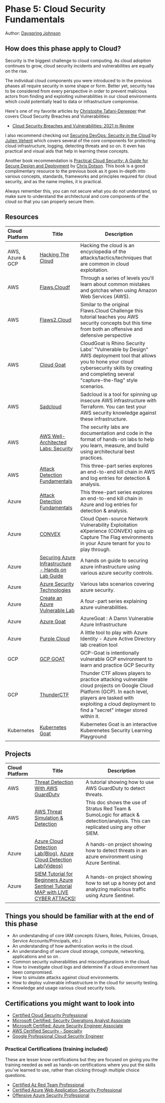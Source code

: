 # Phase 5: Cloud Security Fundamentals

Author: [Dayspring Johnson](https://twitter.com/daycyberwox)

## How does this phase apply to Cloud?

Security is the biggest challenge to cloud computing. As cloud adoption continues to grow, cloud security incidents and vulnerabilities are equally on the rise.

The individual cloud components you were introduced to in the previous phases all require security in some shape or form. Better yet, security has to be considered from every perspective in order to prevent malicious actors from finding and exploiting vulnerabilities in our cloud environments which could potentially lead to data or infrastructure compromise.

Here's one of my favorite articles by [Christophe Tafani-Dereeper](https://twitter.com/christophetd) that covers Cloud Security Breaches and Vulnerabilities:

- [Cloud Security Breaches and Vulnerabilities: 2021 in Review](https://blog.christophetd.fr/cloud-security-breaches-and-vulnerabilities-2021-in-review/)

I also recommend checking out [Securing DevOps: Security in the Cloud](https://www.manning.com/books/securing-devops) by [Julien Vehent](https://twitter.com/jvehent) which covers several of the core components for protecting cloud infrastructure, logging, detecting threats and so on. It even has practical and visual aids that help in learning these concepts.

Another book recommendation is [Practical Cloud Security: A Guide for Secure Design and Deployment](https://www.oreilly.com/library/view/practical-cloud-security/9781492037507/) by [Chris Dotson](https://www.linkedin.com/in/chris-dotson-6a9b55/). This book is a good complimentary resource to the previous book as it goes in-depth into various concepts, standards, frameworks and principles required for cloud security, and as the name implies, it is practical.

Always remember this, you can not secure what you do not understand, so make sure to understand the architectural and core components of the cloud so that you can properly secure them.

## Resources

| Cloud Platform | Title  | Description  |
|:-------------- | ------ | ------ |
AWS, Azure & GCP | [Hacking The Cloud](https://hackingthe.cloud/)| Hacking the cloud is an encyclopedia of the attacks/tactics/techniques that are common in cloud exploitation. |
AWS | [Flaws.Cloudf](http://flaws.cloud/)| Through a series of levels you'll learn about common mistakes and gotchas when using Amazon Web Services (AWS). |
AWS | [Flaws2.Cloud](http://flaws2.cloud/)| Similar to the original Flaws.Cloud Challenge this tutorial teaches you AWS security concepts but this time from both an offensive and defensive perspective |
AWS | [Cloud Goat](https://github.com/RhinoSecurityLabs/cloudgoat)| CloudGoat is Rhino Security Labs' "Vulnerable by Design" AWS deployment tool that allows you to hone your cloud cybersecurity skills by creating and completing several "capture-the-flag" style scenarios. |
AWS | [Sadcloud](https://github.com/nccgroup/sadcloud)| Sadcloud is a tool for spinning up insecure AWS infrastructure with Terraform. You can test your AWS security knowledge against these infrastructure. |
AWS | [AWS Well-Architected Labs: Security](https://www.wellarchitectedlabs.com/security/)| The security labs are documentation and code in the format of hands-on labs to help you learn, measure, and build using architectural best practices. |
AWS | [Attack Detection Fundamentals](https://labs.f-secure.com/blog/attack-detection-fundamentals-2021-aws-lab-1/)| This three-part series explores an end-to-end kill chain in AWS and log entries for detection & analysis. |
Azure | [Attack Detection Fundamentals](https://labs.f-secure.com/blog/attack-detection-fundamentals-2021-azure-lab-1/)| This three-part series explores an end-to-end kill chain in Azure and log entries for detection & analysis. |
Azure | [CONVEX](https://github.com/Azure/CONVEX)| Cloud Open-source Network Vulnerability Exploitation eXperience (CONVEX) spins up Capture The Flag environments in your Azure tenant for you to play through.  |
Azure | [Securing Azure Infrastructure - Hands on Lab Guide](https://github.com/azurecitadel/azure-security-lab)| A hands on guide to securing azure infrastructure using various azure security controls. |
Azure | [Azure Security Technologies](https://microsoftlearning.github.io/AZ500-AzureSecurityTechnologies/)| Various labs scenarios covering azure security. |
Azure | [Create an Azure Vulnerable Lab](https://0xpwn.wordpress.com/2022/03/05/setting-up-an-azure-pentest-lab-part-1-anonymous-blob-access/)| A four-part series explaining azure vulnerabilities. |
Azure | [Azure Goat](https://github.com/ine-labs/AzureGoat)| AzureGoat : A Damn Vulnerable Azure Infrastructure |
Azure | [Purple Cloud](https://github.com/iknowjason/PurpleCloud)| A little tool to play with Azure Identity - Azure Active Directory lab creation tool |
GCP | [GCP GOAT](https://gcpgoat.joshuajebaraj.com/)| GCP-Goat is intentionally vulnerable GCP environment to learn and practice GCP Security |
GCP | [ThunderCTF](https://thunder-ctf.cloud)| Thunder CTF allows players to practice attacking vulnerable cloud projects on Google Cloud Platform (GCP). In each level, players are tasked with exploiting a cloud deployment to find a "secret" integer stored within it. |
Kubernetes | [Kubernetes Goat](https://madhuakula.com/kubernetes-goat/)| Kubernetes Goat is an interactive Kuberenetes Security Learning Playground |

## Projects

| Cloud Platform | Title  | Description  |
|:-------------- | ------ | ------ |
AWS | [Threat Detection With AWS GuardDuty](https://www.youtube.com/watch?v=lLgqP4cbdWg&t=127s)| A tutorial showing how to use AWS GuardDuty to detect threats. |
AWS | [AWS Threat Simulation & Detection](https://github.com/sbasu7241/AWS-Threat-Simulation-and-Detection/blob/main/aws.credential-access.ec2-get-password-data.md)| This doc shows the use of Stratus Red Team & SumoLogic for attack & detection/analysis. This can replicated using any other SIEM. |
Azure | [Azure Cloud Detection Lab(Blog)](https://cyberwoxacademy.com/azure-cloud-detection-lab-project/), [Azure Cloud Detection Lab(Videos)](https://youtube.com/playlist?list=PLBNtagSCmDWw27ccfeWeiaMcpNIxpGHy4)| A hands-on project showing how to detect threats in an azure environment using Azure Sentinal. |
Azure | [SIEM Tutorial for Beginners Azure Sentinel Tutorial MAP with LIVE CYBER ATTACKS!](https://youtu.be/RoZeVbbZ0o0)| A hands-on project showing how to set up a honey pot and analyzing malicious traffic using Azure Sentinel. |

## Things you should be familiar with at the end of this phase

- An understanding of core IAM concepts (Users, Roles, Policies, Groups, Service Accounts/Principals, etc.)
- An understanding of how authentication works in the cloud.
- An understanding of secure cloud storage, compute, networking, applications and so on .
- Common security vulnerabilities and misconfigurations in the cloud.
- How to investigate cloud logs and determine if a cloud environment has been compromised.
- How to simulate attacks against cloud environments.
- How to deploy vulnerable infrastructure in the cloud for security testing.
- Knowledge and usage various cloud security tools.

## Certifications you might want to look into

- [Certified Cloud Security Professional](https://www.isc2.org/Certifications/CCSP)
- [Microsoft Certified: Security Operations Analyst Associate](https://docs.microsoft.com/en-us/learn/certifications/security-operations-analyst/)
- [Microsoft Certified: Azure Security Engineer Associate](https://docs.microsoft.com/en-us/learn/certifications/azure-security-engineer/)
- [AWS Certified Security - Specialty](https://aws.amazon.com/certification/certified-security-specialty/)
- [Google Professional Cloud Security Engineer](https://cloud.google.com/certification/cloud-security-engineer)

### Practical Certifications (training included)

These are lesser know certifications but they are focused on giving you the training needed as well as hands-on certifications where you put the skills you've learned to use, rather than clicking through multiple choice questions.

- [Certified Az Red Team Professional](https://bootcamps.pentesteracademy.com/course/ad-azure-may-21)
- [Certified Azure Web Application Security Professional](https://bootcamps.pentesteracademy.com/course/azure-appsec-beginner-jul-22)
- [Offensive Azure Security Professional](https://cloudbreach.io/labs/)
